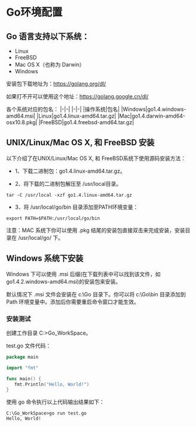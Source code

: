 # Go环境配置

## Go 语言支持以下系统：

* Linux
* FreeBSD
* Mac OS X（也称为 Darwin）
* Windows

安装包下载地址为：https://golang.org/dl/

如果打不开可以使用这个地址：https://golang.google.cn/dl/

各个系统对应的包名：
|-|-|
|-|-|
|操作系统|包名|
|Windows|go1.4.windows-amd64.msi|
|Linux|go1.4.linux-amd64.tar.gz|
|Mac|go1.4.darwin-amd64-osx10.8.pkg|
|FreeBSD|go1.4.freebsd-amd64.tar.gz|



## UNIX/Linux/Mac OS X, 和 FreeBSD 安装

以下介绍了在UNIX/Linux/Mac OS X, 和 FreeBSD系统下使用源码安装方法：

* 1、下载二进制包：go1.4.linux-amd64.tar.gz。

* 2、将下载的二进制包解压至 /usr/local目录。

```shell
tar -C /usr/local -xzf go1.4.linux-amd64.tar.gz
```
* 3、将 /usr/local/go/bin 目录添加至PATH环境变量：

```shell
export PATH=$PATH:/usr/local/go/bin
```
注意：MAC 系统下你可以使用 .pkg 结尾的安装包直接双击来完成安装，安装目录在 /usr/local/go/ 下。

## Windows 系统下安装
Windows 下可以使用 .msi 后缀(在下载列表中可以找到该文件，如go1.4.2.windows-amd64.msi)的安装包来安装。

默认情况下 .msi 文件会安装在 c:\Go 目录下。你可以将 c:\Go\bin 目录添加到 Path 环境变量中。添加后你需要重启命令窗口才能生效。

### 安装测试
创建工作目录 C:\>Go_WorkSpace。

test.go 文件代码：
```go
package main

import "fmt"

func main() {
   fmt.Println("Hello, World!")
}
```
使用 go 命令执行以上代码输出结果如下：

```shell
C:\Go_WorkSpace>go run test.go
Hello, World!
```

